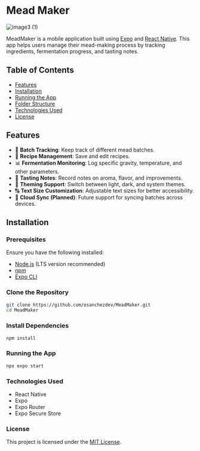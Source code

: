 # Mead Maker
![image3 (1)](https://github.com/user-attachments/assets/3d6ed48d-3ac8-4dd3-9732-705e06c2d145)

MeadMaker is a mobile application built using [Expo](https://expo.dev/) and [React Native](https://reactnative.dev/). This app helps users manage their mead-making process by tracking ingredients, fermentation progress, and tasting notes.

## Table of Contents

- [Features](#features)
- [Installation](#installation)
- [Running the App](#running-the-app)
- [Folder Structure](#folder-structure)
- [Technologies Used](#technologies-used)
- [License](#license)

## Features

- 🏺 **Batch Tracking**: Keep track of different mead batches.
- 📜 **Recipe Management**: Save and edit recipes.
- 📊 **Fermentation Monitoring**: Log specific gravity, temperature, and other parameters.
- 📝 **Tasting Notes**: Record notes on aroma, flavor, and improvements.
- 🎨 **Theming Support**: Switch between light, dark, and system themes.
- 🔠 **Text Size Customization**: Adjustable text sizes for better accessibility.
- 📡 **Cloud Sync (Planned)**: Future support for syncing batches across devices.

## Installation

### Prerequisites

Ensure you have the following installed:

- [Node.js](https://nodejs.org/) (LTS version recommended)
- [npm](https://www.npmjs.com/)
- [Expo CLI](https://docs.expo.dev/get-started/installation/)

### Clone the Repository

```sh
git clone https://github.com/osanchezdev/MeadMaker.git
cd MeadMaker
```

### Install Dependencies

```sh
npm install
```

### Running the App

```sh
npx expo start
```

### Technologies Used

- React Native
- Expo
- Expo Router
- Expo Secure Store

### License

This project is licensed under the [MIT License](https://mit-license.org/).
